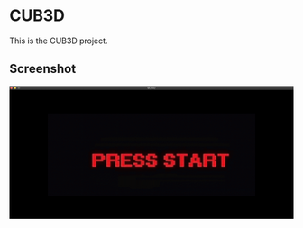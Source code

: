 # CUB3D

This is the CUB3D project.

## Screenshot

![Image 1](https://github.com/aghounami/CUB3D/raw/master/image1.png)

